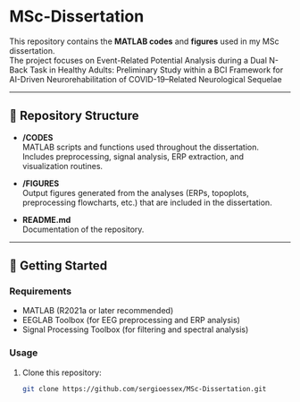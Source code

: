 # MSc-Dissertation 

This repository contains the **MATLAB codes** and **figures** used in my MSc dissertation.  
The project focuses on Event-Related Potential Analysis during a Dual N-Back Task in Healthy Adults: Preliminary Study within a BCI Framework for AI-Driven Neurorehabilitation of COVID-19–Related Neurological Sequelae

---

## 📂 Repository Structure

- **/CODES**  
  MATLAB scripts and functions used throughout the dissertation.  
  Includes preprocessing, signal analysis, ERP extraction, and visualization routines.

- **/FIGURES**  
  Output figures generated from the analyses (ERPs, topoplots, preprocessing flowcharts, etc.) that are included in the dissertation.

- **README.md**  
  Documentation of the repository.

---

## 🚀 Getting Started

### Requirements
- MATLAB (R2021a or later recommended)  
- EEGLAB Toolbox (for EEG preprocessing and ERP analysis)  
- Signal Processing Toolbox (for filtering and spectral analysis)  

### Usage
1. Clone this repository:  
   ```bash
   git clone https://github.com/sergioessex/MSc-Dissertation.git
